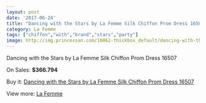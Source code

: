 ```yaml
---
layout: post
date: '2017-06-24'
title: "Dancing with the Stars by La Femme Silk Chiffon Prom Dress 16507"
category: La Femme
tags: ["chiffon","with","brand","stars","party"]
image: http://img.princessan.com/10062-thickbox_default/dancing-with-the-stars-by-la-femme-silk-chiffon-prom-dress-16507.jpg
---
```

Dancing with the Stars by La Femme Silk Chiffon Prom Dress 16507

On Sales: **$366.794**
<a href="https://www.princessan.com/en/la-femme/4352-dancing-with-the-stars-by-la-femme-silk-chiffon-prom-dress-16507.html"><amp-img layout="responsive" width="600" height="600" src="//img.princessan.com/10062-thickbox_default/dancing-with-the-stars-by-la-femme-silk-chiffon-prom-dress-16507.jpg" alt="Dancing with the Stars by La Femme Silk Chiffon Prom Dress 16507 0" /></a>
<a href="https://www.princessan.com/en/la-femme/4352-dancing-with-the-stars-by-la-femme-silk-chiffon-prom-dress-16507.html"><amp-img layout="responsive" width="600" height="600" src="//img.princessan.com/10064-thickbox_default/dancing-with-the-stars-by-la-femme-silk-chiffon-prom-dress-16507.jpg" alt="Dancing with the Stars by La Femme Silk Chiffon Prom Dress 16507 1" /></a>
<a href="https://www.princessan.com/en/la-femme/4352-dancing-with-the-stars-by-la-femme-silk-chiffon-prom-dress-16507.html"><amp-img layout="responsive" width="600" height="600" src="//img.princessan.com/10063-thickbox_default/dancing-with-the-stars-by-la-femme-silk-chiffon-prom-dress-16507.jpg" alt="Dancing with the Stars by La Femme Silk Chiffon Prom Dress 16507 2" /></a>

Buy it: [Dancing with the Stars by La Femme Silk Chiffon Prom Dress 16507](https://www.princessan.com/en/la-femme/4352-dancing-with-the-stars-by-la-femme-silk-chiffon-prom-dress-16507.html "Dancing with the Stars by La Femme Silk Chiffon Prom Dress 16507")

View more: [La Femme](https://www.princessan.com/en/28-la-femme "La Femme")